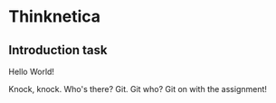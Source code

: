 # Thinknetica

## Introduction task

Hello World!

Knock, knock.
Who's there?
Git.
Git who?
Git on with the assignment!
